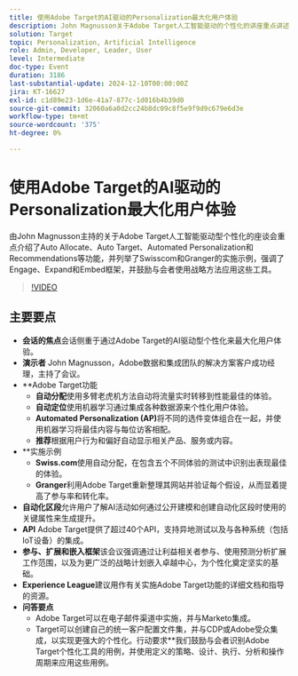 ```yaml
---
title: 使用Adobe Target的AI驱动的Personalization最大化用户体验
description: John Magnusson关于Adobe Target人工智能驱动的个性化的讲座重点讲述了关键功能和示例，强调了Engage、Expand和Embed框架。
solution: Target
topic: Personalization, Artificial Intelligence
role: Admin, Developer, Leader, User
level: Intermediate
doc-type: Event
duration: 3186
last-substantial-update: 2024-12-10T00:00:00Z
jira: KT-16627
exl-id: c1d89e23-1d6e-41a7-877c-1d016b4b39d0
source-git-commit: 32060a6a0d2cc24b8dc09c8f5e9f9d9c679e6d3e
workflow-type: tm+mt
source-wordcount: '375'
ht-degree: 0%

---
```


# 使用Adobe Target的AI驱动的Personalization最大化用户体验

由John Magnusson主持的关于Adobe Target人工智能驱动型个性化的座谈会重点介绍了Auto Allocate、Auto Target、Automated Personalization和Recommendations等功能，并列举了Swisscom和Granger的实施示例，强调了Engage、Expand和Embed框架，并鼓励与会者使用战略方法应用这些工具。

>[!VIDEO](https://video.tv.adobe.com/v/3440934/?learn=on&enablevpops)

## 主要要点

* **会话的焦点**&#x200B;会话侧重于通过Adobe Target的AI驱动型个性化来最大化用户体验。
* **演示者** John Magnusson，Adobe数据和集成团队的解决方案客户成功经理，主持了会议。
* **Adobe Target功能
   * **自动分配**&#x200B;使用多臂老虎机方法自动将流量实时转移到性能最佳的体验。
   * **自动定位**&#x200B;使用机器学习通过集成各种数据源来个性化用户体验。
   * **Automated Personalization (AP)**&#x200B;将不同的选件变体组合在一起，并使用机器学习将最佳内容与每位访客相配。
   * **推荐**&#x200B;根据用户行为和偏好自动显示相关产品、服务或内容。
* **实&#x200B;施示例
   * **Swiss.com**&#x200B;使用自动分配，在包含五个不同体验的测试中识别出表现最佳的体验。
   * **Granger**&#x200B;利用Adobe Target重新整理其网站并验证每个假设，从而显着提高了参与率和转化率。
* **自动化区段**&#x200B;允许用户了解AI活动如何通过公开建模和创建自动化区段时使用的关键属性来生成提升。
* **API** Adobe Target提供了超过40个API，支持异地测试以及与各种系统（包括IoT设备）的集成。
* **参与、扩展和嵌入框架**&#x200B;该会议强调通过让利益相关者参与、使用预测分析扩展工作范围，以及为更广泛的战略计划嵌入卓越中心，为个性化奠定坚实的基础。
* **Experience League**&#x200B;建议用作有关实施Adobe Target功能的详细文档和指导的资源。
* **问答要点**
   * Adobe Target可以在电子邮件渠道中实施，并与Marketo集成。
   * Target可以创建自己的统一客户配置文件集，并与CDP或Adobe受众集成，以实现更强大的个性化。行动要求**我们鼓励与会者识别Adobe Target个性化工具的用例，并使用定义的策略、设计、执行、分析和操作周期来应用这些用例。
